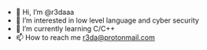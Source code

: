 - 👋 Hi, I’m @r3daaa
- 👀 I’m interested in low level language and cyber security
- 🌱 I’m currently learning C/C++
- 📫 How to reach me r3da@protonmail.com

<!---
r3daaa/r3daaa is a ✨ special ✨ repository because its `README.md` (this file) appears on your GitHub profile.
You can click the Preview link to take a look at your changes.
--->
